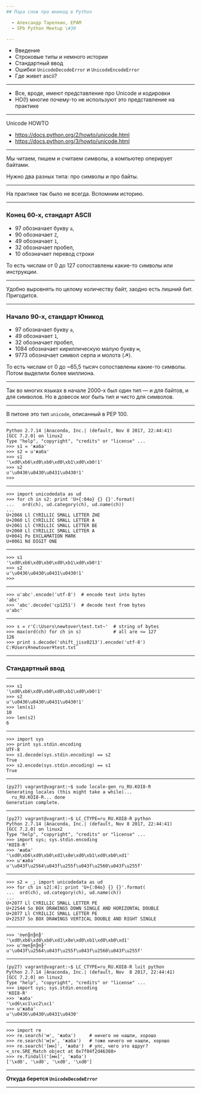 ```yaml
---
## Пара слов про юникод в Python

  - Александр Тарелкин, EPAM
  - SPb Python Meetup \#30

---
```


  - Введение
  - Строковые типы и немного истории
  - Стандартный ввод
  - Ошибки `UnicodeDecodeError` и&#160;`UnicodeEncodeError`
  - Где живет ascii?

---

  - Все, вроде, имеют представление про Unicode и кодировки
  - НО(!) многие почему-то не используют это представление на практике

---

  Unicode HOWTO
  - https://docs.python.org/2/howto/unicode.html
  - https://docs.python.org/3/howto/unicode.html

---

Мы читаем, пишем и считаем символы, а&#160;компьютер оперирует байтами.

Нужно два разных типа: про символы и про&#160;байты.

---

На практике так было не всегда. Вспомним&#160;историю.

---

### Конец 60-х, стандарт ASCII

- 97 обозначает букву `a`, 
- 90 обозначает `Z`,
- 49 обозначает `1`,
- 32 обозначает пробел,
- 10 обозначает перевод строки

То есть числам от 0 до 127 сопоставлены какие-то символы или инструкции.

---

Удобно выровнять по целому количеству байт, заодно есть лишний бит. Пригодится.

---

### Начало 90-х, стандарт Юникод

  - 97 обозначает букву `a`, 
  - 49 обозначает `1`,
  - 32 обозначает пробел,
  - 1084 обозначает кириллическую малую букву `м`,
  - 9773 обозначает символ серпа и молота (&#9773;).

То есть числам от 0 до ~65,5 тысяч сопоставлены какие-то символы. Потом выделили более миллиона.

---

Так во многих языках в начале 2000-х был один тип &#x2014; и для байтов, и для символов. Но в довесок мог быть тип и чисто для&#160;символов.

---

В питоне это тип `unicode`, описанный в PEP 100.

---

```
Python 2.7.14 |Anaconda, Inc.| (default, Nov 8 2017, 22:44:41)
[GCC 7.2.0] on linux2
Type "help", "copyright", "credits" or "license" ...
>>> s1 = 'жаба'
>>> s2 = u'жаба'
>>> s1
'\xd0\xb6\xd0\xb0\xd0\xb1\xd0\xb0!1'
>>> s2
u'\u0436\u0430\u0431\u0430!1'
>>>
```

---

```
>>> import unicodedata as ud
>>> for ch in s2: print 'U+{:04o} {} {}'.format(
...   ord(ch), ud.category(ch), ud.name(ch))
...
U+2066 Ll CYRILLIC SMALL LETTER ZHE
U+2060 Ll CYRILLIC SMALL LETTER A
U+2061 Ll CYRILLIC SMALL LETTER BE
U+2060 Ll CYRILLIC SMALL LETTER A
U+0041 Po EXCLAMATION MARK
U+0061 Nd DIGIT ONE 
```

---

```
>>> s1
'\xd0\xb6\xd0\xb0\xd0\xb1\xd0\xb0!1'
>>> s2
u'\u0436\u0430\u0431\u0430!1'
>>>
```

---

```
>>> u'abc'.encode('utf-8')  # encode text into bytes
'abc'
>>> 'abc'.decode('cp1251')  # decode text from bytes
u'abc'
```

---

```
>>> s = r'C:\Users\newtover\test.txt~'  # string of bytes
>>> max(ord(ch) for ch in s)            # all are <= 127
126
>>> print s.decode('shift_jisx0213').encode('utf-8')
C:¥Users¥newtover¥test.txt‾
```

---

### Стандартный ввод

---

```
>>> s1
'\xd0\xb6\xd0\xb0\xd0\xb1\xd0\xb0!1'
>>> s2
u'\u0436\u0430\u0431\u0430!1'
>>> len(s1)
10
>>> len(s2)
6
```

---

```
>>> import sys
>>> print sys.stdin.encoding
UTF-8
>>> s1.decode(sys.stdin.encoding) == s2
True
>>> s2.encode(sys.stdin.encoding) == s1
True
```

---

```
(py27) vagrant@vagrant:~$ sudo locale-gen ru_RU.KOI8-R
Generating locales (this might take a while)...
  ru_RU.KOI8-R... done
Generation complete.
```

---

```
(py27) vagrant@vagrant:~$ LC_CTYPE=ru_RU.KOI8-R python
Python 2.7.14 |Anaconda, Inc.| (default, Nov 8 2017, 22:44:41)
[GCC 7.2.0] on linux2
Type "help", "copyright", "credits" or "license" ...
>>> import sys; sys.stdin.encoding
'KOI8-R'
>>> 'жаба'
'\xd0\xb6\xd0\xb0\xd1\x8e\xd0\xb1\xd0\xb0\xd1'
>>> u'жаба'
u'\u043f\u2564\u043f\u255f\u043f\u2560\u043f\u255f'
```

---

```
>>> s2 = _; import unicodedata as ud
>>> for ch in s2[:4]: print 'U+{:04o} {} {}'.format(
...  ord(ch), ud.category(ch), ud.name(ch))
...
U+2077 Ll CYRILLIC SMALL LETTER PE
U+22544 So BOX DRAWINGS DOWN SINGLE AND HORIZONTAL DOUBLE
U+2077 Ll CYRILLIC SMALL LETTER PE
U+22537 So BOX DRAWINGS VERTICAL DOUBLE AND RIGHT SINGLE
```

---

```
>>> 'п╤п╟п╠п╟'
'\xd0\xb6\xd0\xb0\xd1\x8e\xd0\xb1\xd0\xb0\xd1'
>>> u'п╤п╟п╠п╟'
u'\u043f\u2564\u043f\u255f\u043f\u2560\u043f\u255f'
```

---

```
(py27) vagrant@vagrant:~$ LC_CTYPE=ru_RU.KOI8-R luit python
Python 2.7.14 |Anaconda, Inc.| (default, Nov  8 2017, 22:44:41)
[GCC 7.2.0] on linux2
Type "help", "copyright", "credits" or "license" ...
>>> import sys; sys.stdin.encoding
'KOI8-R'
>>> 'жаба'
'\xd6\xc1\xc2\xc1'
>>> u'жаба'
u'\u0436\u0430\u0431\u0430'
```

---

```
>>> import re
>>> re.search('м', 'жаба')     # ничего не нашли, хорошо
>>> re.search('м|н', 'жаба')   # тоже ничего не нашли, хорошо
>>> re.search('[мн]', 'жаба')  # упс, чего это вдруг?
<_sre.SRE_Match object at 0x7f04f2d46308>
>>> re.findall('[мн]', 'жаба')
['\xd0', '\xd0', '\xd0', '\xd0']
```

---

**Откуда берется `UnicodeDecodeError`**

---

